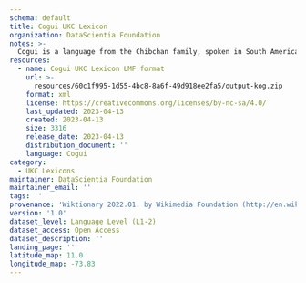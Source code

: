 ```yaml
---
schema: default
title: Cogui UKC Lexicon
organization: DataScientia Foundation
notes: >-
  Cogui is a language from the Chibchan family, spoken in South America. The UKC Lexicon of Cogui is represented as a lexico-semantic network. It consists of words, word senses, synsets, as well as sense-level and synset-level relationships.
resources:
  - name: Cogui UKC Lexicon LMF format
    url: >-
      resources/60c1f995-1d55-4bc8-8a6f-49d918ee2fa5/output-kog.zip
    format: xml
    license: https://creativecommons.org/licenses/by-nc-sa/4.0/
    last_updated: 2023-04-13
    created: 2023-04-13
    size: 3316
    release_date: 2023-04-13
    distribution_document: ''
    language: Cogui
category:
  - UKC Lexicons
maintainer: DataScientia Foundation
maintainer_email: ''
tags: ''
provenance: 'Wiktionary 2022.01. by Wikimedia Foundation (http://en.wiktionary.org); CogNet 2.1 by Khuyagbaatar Batsuren, National University of Mongolia (http://cognet.ukc.disi.unitn.it); KinDiv: Kinship Diversity 1.0 by Temuulen Khishigsuren (http://ukc.disi.unitn.it/index.php/kinship/); Native Languages of the Americas 2021.11. by Laura Redish and Orrin Lewis (http://www.native-languages.org); Princeton WordNet 2.1 by Princeton University (https://wordnet.princeton.edu)'
version: '1.0'
dataset_level: Language Level (L1-2)
dataset_access: Open Access
dataset_description: ''
landing_page: ''
latitude_map: 11.0
longitude_map: -73.83
---
```

